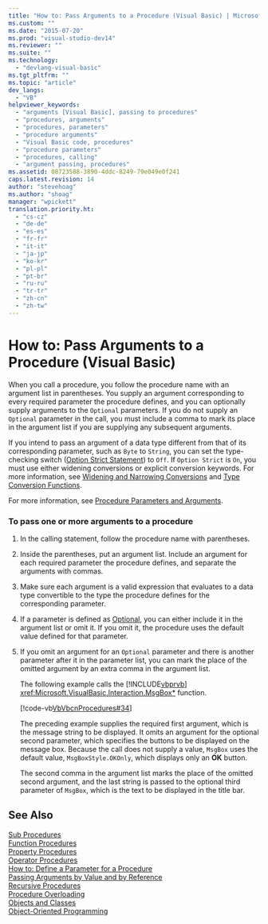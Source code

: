 ```yaml
---
title: "How to: Pass Arguments to a Procedure (Visual Basic) | Microsoft Docs"
ms.custom: ""
ms.date: "2015-07-20"
ms.prod: "visual-studio-dev14"
ms.reviewer: ""
ms.suite: ""
ms.technology: 
  - "devlang-visual-basic"
ms.tgt_pltfrm: ""
ms.topic: "article"
dev_langs: 
  - "VB"
helpviewer_keywords: 
  - "arguments [Visual Basic], passing to procedures"
  - "procedures, arguments"
  - "procedures, parameters"
  - "procedure arguments"
  - "Visual Basic code, procedures"
  - "procedure parameters"
  - "procedures, calling"
  - "argument passing, procedures"
ms.assetid: 08723588-3890-4ddc-8249-79e049e0f241
caps.latest.revision: 14
author: "stevehoag"
ms.author: "shoag"
manager: "wpickett"
translation.priority.ht: 
  - "cs-cz"
  - "de-de"
  - "es-es"
  - "fr-fr"
  - "it-it"
  - "ja-jp"
  - "ko-kr"
  - "pl-pl"
  - "pt-br"
  - "ru-ru"
  - "tr-tr"
  - "zh-cn"
  - "zh-tw"
---
```

# How to: Pass Arguments to a Procedure (Visual Basic)
When you call a procedure, you follow the procedure name with an argument list in parentheses. You supply an argument corresponding to every required parameter the procedure defines, and you can optionally supply arguments to the `Optional` parameters. If you do not supply an `Optional` parameter in the call, you must include a comma to mark its place in the argument list if you are supplying any subsequent arguments.  
  
 If you intend to pass an argument of a data type different from that of its corresponding parameter, such as `Byte` to `String`, you can set the type-checking switch ([Option Strict Statement](../../../visual-basic/language-reference/statements/option-strict-statement.md)) to `Off`. If `Option Strict` is `On`, you must use either widening conversions or explicit conversion keywords. For more information, see [Widening and Narrowing Conversions](../../../visual-basic/programming-guide/language-features/data-types/widening-and-narrowing-conversions.md) and [Type Conversion Functions](../../../visual-basic/language-reference/functions/type-conversion-functions.md).  
  
 For more information, see [Procedure Parameters and Arguments](../../../visual-basic/language-reference/procedures/procedure-parameters-and-arguments.md).  
  
### To pass one or more arguments to a procedure  
  
1.  In the calling statement, follow the procedure name with parentheses.  
  
2.  Inside the parentheses, put an argument list. Include an argument for each required parameter the procedure defines, and separate the arguments with commas.  
  
3.  Make sure each argument is a valid expression that evaluates to a data type convertible to the type the procedure defines for the corresponding parameter.  
  
4.  If a parameter is defined as [Optional](../../../visual-basic/language-reference/modifiers/optional.md), you can either include it in the argument list or omit it. If you omit it, the procedure uses the default value defined for that parameter.  
  
5.  If you omit an argument for an `Optional` parameter and there is another parameter after it in the parameter list, you can mark the place of the omitted argument by an extra comma in the argument list.  
  
     The following example calls the [!INCLUDE[vbprvb](../../../csharp/programming-guide/concepts/linq/includes/vbprvb_md.md)] <xref:Microsoft.VisualBasic.Interaction.MsgBox*> function.  
  
     [!code-vb[VbVbcnProcedures#34](../../../visual-basic/language-reference/procedures/codesnippet/VisualBasic/how-to-pass-arguments-to-a-procedure_1.vb)]  
  
     The preceding example supplies the required first argument, which is the message string to be displayed. It omits an argument for the optional second parameter, which specifies the buttons to be displayed on the message box. Because the call does not supply a value, `MsgBox` uses the default value, `MsgBoxStyle.OKOnly`, which displays only an **OK** button.  
  
     The second comma in the argument list marks the place of the omitted second argument, and the last string is passed to the optional third parameter of `MsgBox`, which is the text to be displayed in the title bar.  
  
## See Also  
 [Sub Procedures](../../../visual-basic/language-reference/procedures/sub-procedures.md)   
 [Function Procedures](../../../visual-basic/language-reference/procedures/function-procedures.md)   
 [Property Procedures](../../../visual-basic/language-reference/procedures/property-procedures.md)   
 [Operator Procedures](../../../visual-basic/language-reference/procedures/operator-procedures.md)   
 [How to: Define a Parameter for a Procedure](../../../visual-basic/language-reference/procedures/how-to-define-a-parameter-for-a-procedure.md)   
 [Passing Arguments by Value and by Reference](../../../visual-basic/language-reference/procedures/passing-arguments-by-value-and-by-reference.md)   
 [Recursive Procedures](../../../visual-basic/language-reference/procedures/recursive-procedures.md)   
 [Procedure Overloading](../../../visual-basic/language-reference/procedures/procedure-overloading.md)   
 [Objects and Classes](../../../visual-basic/programming-guide/language-features/objects-and-classes/index.md)   
 [Object-Oriented Programming](../Topic/Object-Oriented%20Programming%20\(C%23%20and%20Visual%20Basic\).md)